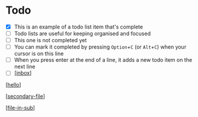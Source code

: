 # Todo

- [x] This is an example of a todo list item that's complete
- [ ] Todo lists are useful for keeping organised and focused
- [ ] This one is not completed yet
- [ ] You can mark it completed by pressing `Option`+`C` (or `Alt`+`C`) when your cursor is on this line
- [ ] When you press enter at the end of a line, it adds a new todo item on the next line
- [ ] [[inbox]]

[[hello]]

[[secondary-file]]

[[file-in-sub]]


[//begin]: # "Autogenerated link references for markdown compatibility"
[inbox]: inbox "inbox"
[hello]: hello "Hello"
[secondary-file]: secondary-file "Secondary file"
[file-in-sub]: subdirectory/file-in-sub "File in Subdirectory"
[//end]: # "Autogenerated link references"
